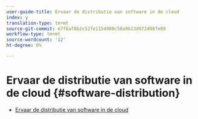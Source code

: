 ```yaml
---
user-guide-title: Ervaar de distributie van software in de cloud
index: y
translation-type: tm+mt
source-git-commit: e7f6af8b2c52fe1154900c58a9b13d972d087e89
workflow-type: tm+mt
source-wordcount: '12'
ht-degree: 0%

---
```



# Ervaar de distributie van software in de cloud {#software-distribution}

+ [Ervaar de distributie van software in de cloud](home.md)
